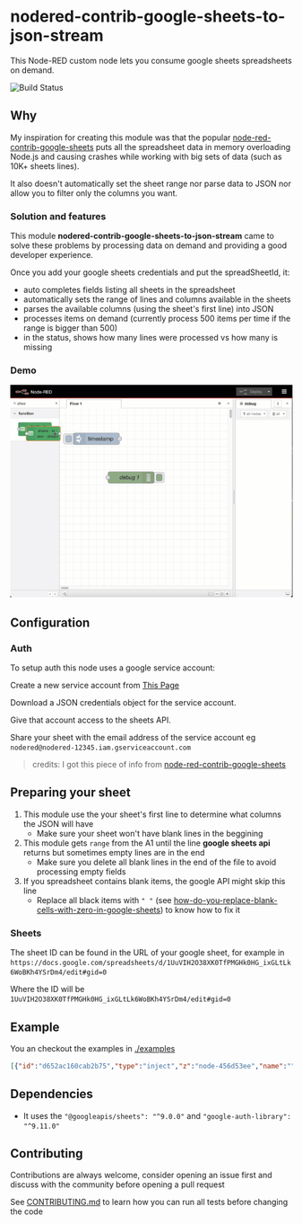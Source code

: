 # nodered-contrib-google-sheets-to-json-stream

This Node-RED custom node lets you consume google sheets spreadsheets on demand.

![Build Status](https://github.com/ErickWendel/nodered-google-sheets-to-json-stream/workflows/Nodered%20Google%20Sheets%20to%20JSON%20Stream/badge.svg)


## Why

My inspiration for creating this module was that the popular [node-red-contrib-google-sheets](https://flows.nodered.org/node/node-red-contrib-google-sheets) puts all the spreadsheet data in memory overloading Node.js and causing crashes while working with big sets of data (such as 10K+ sheets lines).

It also doesn't automatically set the sheet range nor parse data to JSON nor allow you to filter only the columns you want.

### Solution and features

This module **nodered-contrib-google-sheets-to-json-stream** came to solve these problems by processing data on demand and providing a good developer experience.

Once you add your google sheets credentials and put the spreadSheetId, it:
- auto completes fields listing all sheets in the spreadsheet
- automatically sets the range of lines and columns available in the sheets
- parses the available columns (using the sheet's first line) into JSON
- processes items on demand (currently process 500 items per time if the range is bigger than 500)
- in the status, shows how many lines were processed vs how many is missing

### Demo
![Node-RED flow](https://raw.githubusercontent.com/ErickWendel/nodered-google-sheets-to-json-stream/main/demos/complete-demo.gif)

## Configuration
### Auth

To setup auth this node uses a google service account:

Create a new service account from [This Page](https://console.cloud.google.com/iam-admin/serviceaccounts?_ga=2.184919274.-272657095.1578084478)

Download a JSON credentials object for the service account.

Give that account access to the sheets API.

Share your sheet with the email address of the service account eg `nodered@nodered-12345.iam.gserviceaccount.com`

> credits: I got this piece of info from [node-red-contrib-google-sheets](https://flows.nodered.org/node/node-red-contrib-google-sheets)

## Preparing your sheet

1. This module use the your sheet's first line to determine what columns the JSON will have
    - Make sure your sheet won't have blank lines in the beggining
2. This module gets `range` from the A1 until the line **google sheets api** returns but sometimes empty lines are in the end
    - Make sure you delete all blank lines in the end of the file to avoid processing empty fields
3. If you spreadsheet contains blank items, the google API might skip this line
    - Replace all black items with `" "` (see [how-do-you-replace-blank-cells-with-zero-in-google-sheets](https://scales.arabpsychology.com/stats/how-do-you-replace-blank-cells-with-zero-in-google-sheets/#google_vignette)) to know how to fix it

### Sheets

The sheet ID can be found in the URL of your google sheet, for example in
`https://docs.google.com/spreadsheets/d/1UuVIH2O38XK0TfPMGHk0HG_ixGLtLk6WoBKh4YSrDm4/edit#gid=0`

Where the ID will be `1UuVIH2O38XK0TfPMGHk0HG_ixGLtLk6WoBKh4YSrDm4/edit#gid=0`


## Example

You an checkout the examples in [./examples](https://github.com/ErickWendel/nodered-google-sheets-to-json-stream/blob/main/examples/)


```json
[{"id":"d652ac160cab2b75","type":"inject","z":"node-456d53ee","name":"","props":[{"p":"payload"},{"p":"topic","vt":"str"}],"repeat":"","crontab":"","once":false,"onceDelay":0.1,"topic":"","payload":"","payloadType":"date","x":120,"y":60,"wires":[["c3338b4dcfe5389b"]]},{"id":"c3338b4dcfe5389b","type":"sheets-to-json-stream","z":"node-456d53ee","config":"node-44ef3d66","sheetId":"","sheetList":"","sheetListValues":"","range":"","columns":"","name":"","x":180,"y":100,"wires":[["e5933f1826546203"]]},{"id":"e5933f1826546203","type":"debug","z":"node-456d53ee","name":"debug 1","active":true,"tosidebar":true,"console":false,"tostatus":false,"complete":"false","statusVal":"","statusType":"auto","x":200,"y":140,"wires":[]}]
```

## Dependencies

- It uses the `"@googleapis/sheets": "^9.0.0"` and `"google-auth-library": "^9.11.0"`

## Contributing

Contributions are always welcome, consider opening an issue first and discuss with the community before opening a pull request

See [CONTRIBUTING.md](https://github.com/ErickWendel/nodered-google-sheets-to-json-stream/blob/main/CONTRIBUTING.md) to learn how you can run all tests before changing the code
